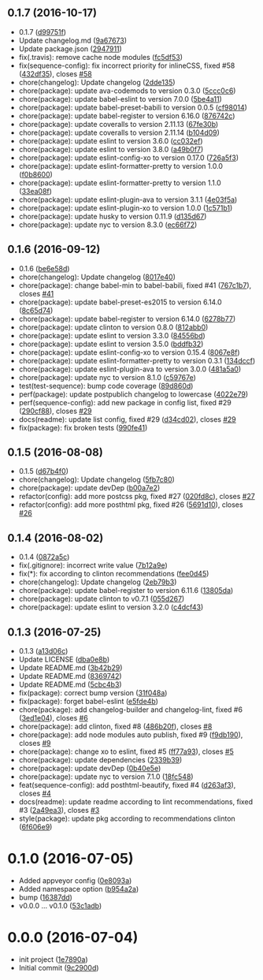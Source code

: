 <a name="0.1.7"></a>
## 0.1.7 (2016-10-17)

* 0.1.7 ([d99751f](https://github.com/postload/post-sequence/commit/d99751f))
* Update changelog.md ([9a67673](https://github.com/postload/post-sequence/commit/9a67673))
* Update package.json ([2947911](https://github.com/postload/post-sequence/commit/2947911))
* fix(.travis): remove cache node modules ([fc5df53](https://github.com/postload/post-sequence/commit/fc5df53))
* fix(sequence-config): fix incorrect priority for inlineCSS, fixed #58 ([432df35](https://github.com/postload/post-sequence/commit/432df35)), closes [#58](https://github.com/postload/post-sequence/issues/58)
* chore(changelog): Update changelog ([2dde135](https://github.com/postload/post-sequence/commit/2dde135))
* chore(package): update ava-codemods to version 0.3.0 ([5ccc0c6](https://github.com/postload/post-sequence/commit/5ccc0c6))
* chore(package): update babel-eslint to version 7.0.0 ([5be4a11](https://github.com/postload/post-sequence/commit/5be4a11))
* chore(package): update babel-preset-babili to version 0.0.5 ([cf98014](https://github.com/postload/post-sequence/commit/cf98014))
* chore(package): update babel-register to version 6.16.0 ([876742c](https://github.com/postload/post-sequence/commit/876742c))
* chore(package): update coveralls to version 2.11.13 ([67fe30b](https://github.com/postload/post-sequence/commit/67fe30b))
* chore(package): update coveralls to version 2.11.14 ([b104d09](https://github.com/postload/post-sequence/commit/b104d09))
* chore(package): update eslint to version 3.6.0 ([cc032ef](https://github.com/postload/post-sequence/commit/cc032ef))
* chore(package): update eslint to version 3.8.0 ([a49b0f7](https://github.com/postload/post-sequence/commit/a49b0f7))
* chore(package): update eslint-config-xo to version 0.17.0 ([726a5f3](https://github.com/postload/post-sequence/commit/726a5f3))
* chore(package): update eslint-formatter-pretty to version 1.0.0 ([f0b8600](https://github.com/postload/post-sequence/commit/f0b8600))
* chore(package): update eslint-formatter-pretty to version 1.1.0 ([33ea08f](https://github.com/postload/post-sequence/commit/33ea08f))
* chore(package): update eslint-plugin-ava to version 3.1.1 ([4e03f5a](https://github.com/postload/post-sequence/commit/4e03f5a))
* chore(package): update eslint-plugin-xo to version 1.0.0 ([1c571b1](https://github.com/postload/post-sequence/commit/1c571b1))
* chore(package): update husky to version 0.11.9 ([d135d67](https://github.com/postload/post-sequence/commit/d135d67))
* chore(package): update nyc to version 8.3.0 ([ec66f72](https://github.com/postload/post-sequence/commit/ec66f72))



<a name="0.1.6"></a>
## 0.1.6 (2016-09-12)

* 0.1.6 ([be6e58d](https://github.com/postload/post-sequence/commit/be6e58d))
* chore(changelog): Update changelog ([8017e40](https://github.com/postload/post-sequence/commit/8017e40))
* chore(package): change babel-min to babel-babili, fixed #41 ([767c1b7](https://github.com/postload/post-sequence/commit/767c1b7)), closes [#41](https://github.com/postload/post-sequence/issues/41)
* chore(package): update babel-preset-es2015 to version 6.14.0 ([8c65d74](https://github.com/postload/post-sequence/commit/8c65d74))
* chore(package): update babel-register to version 6.14.0 ([6278b77](https://github.com/postload/post-sequence/commit/6278b77))
* chore(package): update clinton to version 0.8.0 ([812abb0](https://github.com/postload/post-sequence/commit/812abb0))
* chore(package): update eslint to version 3.3.0 ([84556bd](https://github.com/postload/post-sequence/commit/84556bd))
* chore(package): update eslint to version 3.5.0 ([bddfb32](https://github.com/postload/post-sequence/commit/bddfb32))
* chore(package): update eslint-config-xo to version 0.15.4 ([8067e8f](https://github.com/postload/post-sequence/commit/8067e8f))
* chore(package): update eslint-formatter-pretty to version 0.3.1 ([134dccf](https://github.com/postload/post-sequence/commit/134dccf))
* chore(package): update eslint-plugin-ava to version 3.0.0 ([481a5a0](https://github.com/postload/post-sequence/commit/481a5a0))
* chore(package): update nyc to version 8.1.0 ([c59767e](https://github.com/postload/post-sequence/commit/c59767e))
* test(test-sequence): bump code coverage ([89d860d](https://github.com/postload/post-sequence/commit/89d860d))
* perf(package): update postpublich changelog to lowercase ([4022e79](https://github.com/postload/post-sequence/commit/4022e79))
* perf(sequence-config): add new package in config list, fixed #29 ([290cf88](https://github.com/postload/post-sequence/commit/290cf88)), closes [#29](https://github.com/postload/post-sequence/issues/29)
* docs(readme): update list config, fixed #29 ([d34cd02](https://github.com/postload/post-sequence/commit/d34cd02)), closes [#29](https://github.com/postload/post-sequence/issues/29)
* fix(package): fix broken tests ([990fe41](https://github.com/postload/post-sequence/commit/990fe41))



<a name="0.1.5"></a>
## 0.1.5 (2016-08-08)

* 0.1.5 ([d67b4f0](https://github.com/postload/post-sequence/commit/d67b4f0))
* chore(changelog): Update changelog ([5fb7c80](https://github.com/postload/post-sequence/commit/5fb7c80))
* chore(package): update devDep ([b00a7e2](https://github.com/postload/post-sequence/commit/b00a7e2))
* refactor(config): add more postcss pkg, fixed #27 ([020fd8c](https://github.com/postload/post-sequence/commit/020fd8c)), closes [#27](https://github.com/postload/post-sequence/issues/27)
* refactor(config): add more posthtml pkg, fixed #26 ([5691d10](https://github.com/postload/post-sequence/commit/5691d10)), closes [#26](https://github.com/postload/post-sequence/issues/26)



<a name="0.1.4"></a>
## 0.1.4 (2016-08-02)

* 0.1.4 ([0872a5c](https://github.com/postload/post-sequence/commit/0872a5c))
* fix(.gitignore): incorrect write value ([7b12a9e](https://github.com/postload/post-sequence/commit/7b12a9e))
* fix(*): fix according to clinton recommendations ([fee0d45](https://github.com/postload/post-sequence/commit/fee0d45))
* chore(changelog): Update changelog ([2eb79b3](https://github.com/postload/post-sequence/commit/2eb79b3))
* chore(package): update babel-register to version 6.11.6 ([13805da](https://github.com/postload/post-sequence/commit/13805da))
* chore(package): update clinton to v0.7.1 ([055d267](https://github.com/postload/post-sequence/commit/055d267))
* chore(package): update eslint to version 3.2.0 ([c4dcf43](https://github.com/postload/post-sequence/commit/c4dcf43))



<a name="0.1.3"></a>
## 0.1.3 (2016-07-25)

* 0.1.3 ([a13d06c](https://github.com/postload/post-sequence/commit/a13d06c))
* Update LICENSE ([dba0e8b](https://github.com/postload/post-sequence/commit/dba0e8b))
* Update README.md ([3b42b29](https://github.com/postload/post-sequence/commit/3b42b29))
* Update README.md ([8369742](https://github.com/postload/post-sequence/commit/8369742))
* Update README.md ([5cbc4b3](https://github.com/postload/post-sequence/commit/5cbc4b3))
* fix(package): correct bump version ([31f048a](https://github.com/postload/post-sequence/commit/31f048a))
* fix(package): forget babel-eslint ([e5fde4b](https://github.com/postload/post-sequence/commit/e5fde4b))
* chore(package): add changelog-builder and changelog-lint, fixed #6 ([3ed1e04](https://github.com/postload/post-sequence/commit/3ed1e04)), closes [#6](https://github.com/postload/post-sequence/issues/6)
* chore(package): add clinton, fixed #8 ([486b20f](https://github.com/postload/post-sequence/commit/486b20f)), closes [#8](https://github.com/postload/post-sequence/issues/8)
* chore(package): add node modules auto publish, fixed #9 ([f9db190](https://github.com/postload/post-sequence/commit/f9db190)), closes [#9](https://github.com/postload/post-sequence/issues/9)
* chore(package): change xo to eslint, fixed #5 ([ff77a93](https://github.com/postload/post-sequence/commit/ff77a93)), closes [#5](https://github.com/postload/post-sequence/issues/5)
* chore(package): update dependencies ([2339b39](https://github.com/postload/post-sequence/commit/2339b39))
* chore(package): update devDep ([0b40e5e](https://github.com/postload/post-sequence/commit/0b40e5e))
* chore(package): update nyc to version 7.1.0 ([18fc548](https://github.com/postload/post-sequence/commit/18fc548))
* feat(sequence-config): add posthtml-beautify, fixed #4 ([d263af3](https://github.com/postload/post-sequence/commit/d263af3)), closes [#4](https://github.com/postload/post-sequence/issues/4)
* docs(readme): update readme according to lint recommendations, fixed #3 ([2a49ea3](https://github.com/postload/post-sequence/commit/2a49ea3)), closes [#3](https://github.com/postload/post-sequence/issues/3)
* style(package): update pkg according to recommendations clinton ([6f606e9](https://github.com/postload/post-sequence/commit/6f606e9))



<a name="0.1.0"></a>
# 0.1.0 (2016-07-05)

* Added appveyor config ([0e8093a](https://github.com/postload/post-sequence/commit/0e8093a))
* Added namespace option ([b954a2a](https://github.com/postload/post-sequence/commit/b954a2a))
* bump ([16387dd](https://github.com/postload/post-sequence/commit/16387dd))
* v0.0.0 ... v0.1.0 ([53c1adb](https://github.com/postload/post-sequence/commit/53c1adb))



<a name="0.0.0"></a>
# 0.0.0 (2016-07-04)

* init project ([1e7890a](https://github.com/postload/post-sequence/commit/1e7890a))
* Initial commit ([9c2900d](https://github.com/postload/post-sequence/commit/9c2900d))



